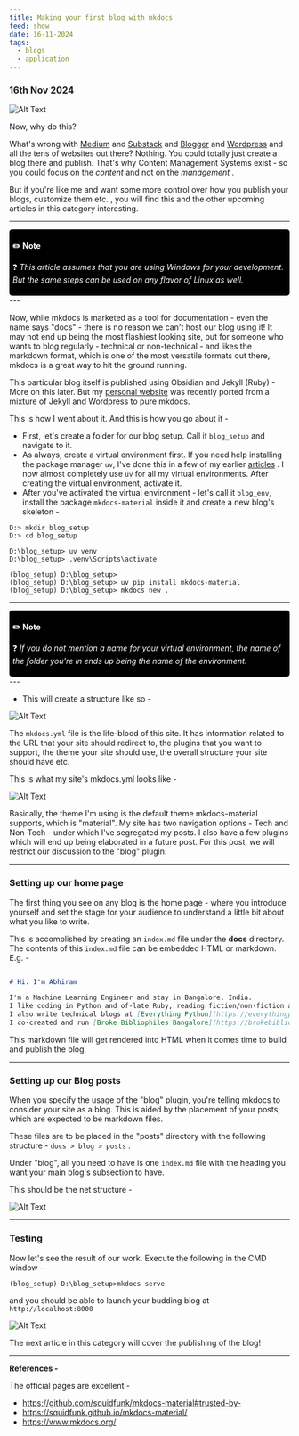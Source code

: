 ```yaml
---
title: Making your first blog with mkdocs
feed: show
date: 16-11-2024
tags:
  - blogs
  - application
---
```

### 16th Nov 2024

![Alt Text](/assets/img/blog/mkdocs/mkdocs-banner.webp)

Now, why do this? 

What's wrong with [Medium](medium.com) and [Substack](https://substack.com) and [Blogger](blogger.com)  and [Wordpress](wordpress.com) and all the tens of websites out there?
Nothing. You could totally just create a blog there and publish. That's why Content Management Systems exist - so you could focus on the *content* and not on the *management* .

But if you're like me and want some more control over how you publish your blogs, customize them etc. , you will find this and the other upcoming articles in this category interesting. 

---

<div style="background-color:black; border: 0.25px solid #black ; padding: 6px; border-radius: 5px; color:white"> <p></p><p> <b>
✏️ Note
</b> </p>  <p>❓ <em>
This article assumes that you are using Windows for your development. But the same steps can be used on any flavor of Linux as well.
</em></p> <p></p><p></p></div>
 ---

Now, while mkdocs is marketed as a tool for documentation - even the name says "docs" - there is no reason we can't host our blog using it! It may not end up being the most flashiest looking site, but for someone who wants to blog regularly - technical or non-technical - and likes the markdown format, which is one of the most versatile formats out there, mkdocs is a great way to hit the ground running. 

This particular blog itself is published using Obsidian and Jekyll (Ruby) - More on this later. But my [personal website](https://abhiramr.com) was recently ported from a mixture of Jekyll and Wordpress to pure mkdocs. 

This is how I went about it. And this is how you go about it - 

- First, let's create a folder for our blog setup. Call it `blog_setup`  and navigate to it.
- As always, create a virtual environment first. If you need help installing the package manager `uv`, I've done this in a few of my earlier [articles]([https://everythingpython.substack.com/p/virtual-environments-using-uv]) . I now almost completely use `uv` for all my virtual environments. After creating the virtual environment, activate it.
- After you've activated the virtual environment - let's call it `blog_env`, install the package `mkdocs-material` inside it and create a new blog's skeleton - 

```text
D:> mkdir blog_setup
D:> cd blog_setup

D:\blog_setup> uv venv
D:\blog_setup> .venv\Scripts\activate

(blog_setup) D:\blog_setup>
(blog_setup) D:\blog_setup> uv pip install mkdocs-material
(blog_setup) D:\blog_setup> mkdocs new .
```

---
<div style="background-color:black; border: 0.25px solid #black; padding: 6px; border-radius: 5px; color:white"> <p></p><p> <b>
✏️ Note
</b> </p>  <p>❓ <em>
If you do not mention a name for your virtual environment, the name of the folder you're in ends up being the name of the environment. 
</em></p> <p></p></div>
---

- This will create a structure like so -


![Alt Text](/assets/img/blog/mkdocs/mkdocs-1.png)


The `mkdocs.yml` file is the life-blood of this site. It has information related to the URL that  your site should redirect to, the plugins that you want to support, the theme your site should use, the overall structure your site should have etc. 

This is what my site's mkdocs.yml looks like - 

![Alt Text](/assets/img/blog/mkdocs/mkdocs-2.png)

Basically, the theme I'm using is the default theme mkdocs-material supports, which is "material". 
My site has two navigation options - Tech and Non-Tech - under which I've segregated my posts. 
I also have a few plugins which will end up being elaborated in a future post. For this post, we will restrict our discussion to the "blog" plugin. 

---

### Setting up our home page

The first thing you see on any blog is the home page - where you introduce yourself and set the stage for your audience to understand a little bit about what you like to write. 

This is accomplished by creating an `index.md` file under the **docs** directory.
The contents of this `index.md` file can be embedded HTML or markdown. E.g. - 


```markdown

# Hi. I'm Abhiram

I'm a Machine Learning Engineer and stay in Bangalore, India. 
I like coding in Python and of-late Ruby, reading fiction/non-fiction and writing short stories. 
I also write technical blogs at [Everything Python](https://everythingpython.github.io)
I co-created and run [Broke Bibliophiles Bangalore](https://brokebibliophilesbangalore.com/about/), one of the largest bookclubs in Bangalore (2017 - present).
```

This markdown file will get rendered into HTML when it comes time to build and publish  the blog.

---

### Setting up our Blog posts

When you specify the usage of the "blog" plugin, you're telling mkdocs to consider your site as a blog. This is aided by the placement of your posts, which are expected to be markdown files. 

These files are to be placed in the "posts" directory with the following structure - `docs > blog > posts` .

Under "blog", all you need to have is one `index.md` file with the heading you want your main blog's subsection to have. 

This should be the net structure - 

![Alt Text](/assets/img/blog/mkdocs/mkdocs-3.png)

---

### Testing 

Now let's see the result of our work.  Execute the following in the CMD window - 

```text
(blog_setup) D:\blog_setup>mkdocs serve
``` 

and you should be able to launch your budding blog at `http://localhost:8000`

![Alt Text](/assets/img/blog/mkdocs/mkdocs-4.png)

The next article in this category will cover the publishing of the blog!


---
**References -**

The official pages are excellent - 

- https://github.com/squidfunk/mkdocs-material#trusted-by-
- https://squidfunk.github.io/mkdocs-material/
- https://www.mkdocs.org/



